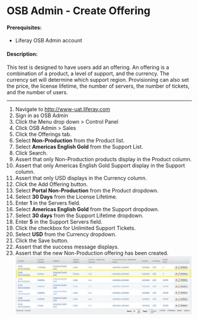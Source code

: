 OSB Admin - Create Offering
===========================

#### Prerequisites: ####
* Liferay OSB Admin account


#### Description: ####
This test is designed to have users add an offering. An offering is a combination of a product, a level of support, and the currency. The currency set will determine which support region. Provisioning can also set the price, the license lifetime, the number of servers, the number of tickets, and the number of users.

****
1. Navigate to http://www-uat.liferay.com
1. Sign in as OSB Admin
1. Click the Menu drop down > Control Panel
1. Click OSB Admin > Sales
1. Click the Offerings tab.
1. Select **Non-Production** from the Product list.
1. Select **Americas English Gold** from the Support List.
1. Click Search.
1. Assert that only Non-Production products display in the Product column.
1. Assert that only Americas English Gold Support display in the Support column.
1. Assert that only USD displays in the Currency column.
1. Click the Add Offering button.
1. Select **Portal Non-Production** from the Product dropdown.
1. Select **30 Days** from the License Lifetime.
1. Enter **1** in the Servers field.
1. Select **Americas English Gold** from the Support dropdown.
1. Select **30 days** from the Support Lifetime dropdown.
1. Enter **5** in the Support Servers field.
1. Click the checkbox for Unlimited Support Tickets.
1. Select **USD** from the Currency dropdown.
1. Click the Save button.
1. Assert that the success message displays.
1. Assert that the new Non-Production offering has been created.    
![offering01](../images/offering01.png)